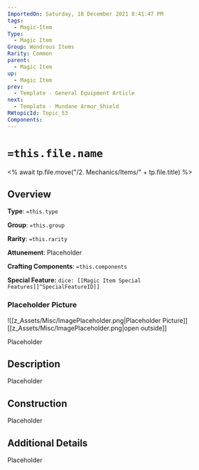 ```yaml
---
ImportedOn: Saturday, 18 December 2021 8:41:47 PM
tags:
  - Magic-Item
Type:
  - Magic Item
Group: Wondrous Items
Rarity: Common
parent:
  - Magic Item
up:
  - Magic Item
prev:
  - Template - General Equipment Article
next:
  - Template - Mundane Armor_Shield
RWtopicId: Topic_53
Components:
---
```

# `=this.file.name`
<% await tp.file.move("/2. Mechanics/Items/" + tp.file.title) %>
## Overview
**Type**: `=this.type`

**Group**: `=this.group`

**Rarity**: `=this.rarity`

**Attunement**: Placeholder

**Crafting Components**: `=this.components`

**Special Feature:** 
`dice: [[Magic Item Special Features]]^SpecialFeatureID]]`

### Placeholder Picture
![[z_Assets/Misc/ImagePlaceholder.png|Placeholder Picture]]
[[z_Assets/Misc/ImagePlaceholder.png|open outside]]

Placeholder

## Description
Placeholder

## Construction
Placeholder

## Additional Details
Placeholder

